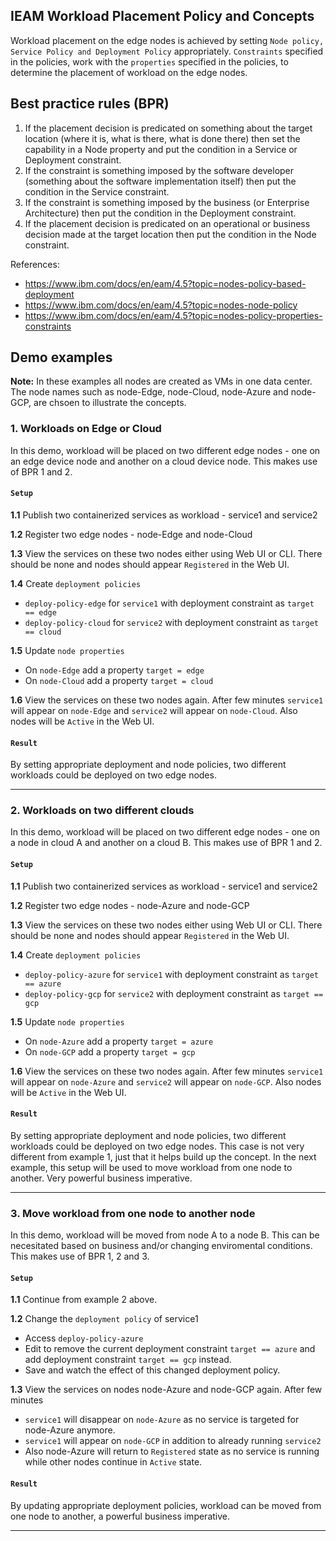 ## IEAM Workload Placement Policy and Concepts

Workload placement on the edge nodes is achieved by setting `Node policy, Service Policy and Deployment Policy` appropriately. 
`Constraints` specified in the policies, work with the `properties` specified in the policies, to determine the placement of workload on the edge nodes.

## Best practice rules (BPR)

1. If the placement decision is predicated on something about the target location (where it is, what is there, what is done there) then set the capability in a Node property and put the condition in a Service or Deployment constraint.
2. If the constraint is something imposed by the software developer (something about the software implementation itself) then put the condition in the Service constraint.
3. If the constraint is something imposed by the business (or Enterprise Architecture) then put the condition in the Deployment constraint.
4. If the placement decision is predicated on an operational or business decision made at the target location then put the condition in the Node constraint.

References: 
- https://www.ibm.com/docs/en/eam/4.5?topic=nodes-policy-based-deployment
- https://www.ibm.com/docs/en/eam/4.5?topic=nodes-node-policy
- https://www.ibm.com/docs/en/eam/4.5?topic=nodes-policy-properties-constraints

## Demo examples
**Note:** In these examples all nodes are created as VMs in one data center. The node names such as node-Edge, node-Cloud, node-Azure and node-GCP, are chsoen to illustrate the concepts.  

### 1. Workloads on Edge or Cloud 
In this demo, workload will be placed on two different edge nodes - one on an edge device node and another on a cloud device node. This makes use of BPR 1 and 2. 

#### `Setup`

**1.1** Publish two containerized services as workload - service1 and service2

**1.2** Register two edge nodes - node-Edge and node-Cloud

**1.3** View the services on these two nodes either using Web UI or CLI. There should be none and nodes should appear `Registered` in the Web UI. 

**1.4** Create `deployment policies`
  - `deploy-policy-edge` for `service1` with deployment constraint as `target == edge`
  - `deploy-policy-cloud` for `service2` with deployment constraint as `target == cloud`

**1.5** Update `node properties`
  - On `node-Edge` add a property `target = edge`
  - On `node-Cloud` add a property `target = cloud`

**1.6** View the services on these two nodes again. After few minutes `service1` will appear on `node-Edge` and `service2` will appear on `node-Cloud`. Also  nodes will be `Active` in the Web UI. 

#### `Result`
By setting appropriate deployment and node policies, two different workloads could be deployed on two edge nodes. 

--------

### 2. Workloads on two different clouds 
In this demo, workload will be placed on two different edge nodes - one on a node in cloud A and another on a cloud B. This makes use of BPR 1 and 2. 

#### `Setup`

**1.1** Publish two containerized services as workload - service1 and service2

**1.2** Register two edge nodes - node-Azure and node-GCP

**1.3** View the services on these two nodes either using Web UI or CLI. There should be none and nodes should appear `Registered` in the Web UI. 

**1.4** Create `deployment policies`
  - `deploy-policy-azure` for `service1` with deployment constraint as `target == azure`
  - `deploy-policy-gcp` for `service2` with deployment constraint as `target == gcp`

**1.5** Update `node properties`
  - On `node-Azure` add a property `target = azure`
  - On `node-GCP` add a property `target = gcp`

**1.6** View the services on these two nodes again. After few minutes `service1` will appear on `node-Azure` and `service2` will appear on `node-GCP`. Also  nodes will be `Active` in the Web UI. 

#### `Result`
By setting appropriate deployment and node policies, two different workloads could be deployed on two edge nodes. This case is not very different from example 1, just that it helps build up the concept. In the next example, this setup will be used to move workload from one node to another. Very powerful business imperative.

--------

### 3. Move workload from one node to another node 
In this demo, workload will be moved from node A to a node B. This can be necesitated based on business and/or changing enviromental conditions. This makes use of BPR 1, 2 and 3. 

#### `Setup`
**1.1** Continue from example 2 above. 

**1.2** Change the `deployment policy` of service1 
  - Access `deploy-policy-azure`
  - Edit to remove the current deployment constraint `target == azure` and add deployment constraint `target == gcp` instead.
  - Save and watch the effect of this changed deployment policy.

**1.3** View the services on nodes node-Azure and node-GCP again. After few minutes 
  - `service1` will disappear on `node-Azure` as no service is targeted for node-Azure anymore.
  - `service1` will appear on `node-GCP` in addition to already running `service2` 
  - Also node-Azure will return to `Registered` state as no service is running while other nodes continue in `Active` state. 

#### `Result`
By updating appropriate deployment policies, workload can be moved from one node to another, a powerful business imperative.

--------
